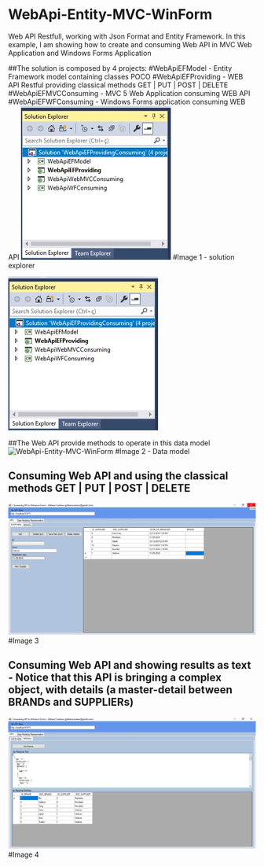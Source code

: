 # WebApi-Entity-MVC-WinForm
Web API Restfull, working with Json Format and Entity Framework. In this example, I am showing how to create and consuming Web API in MVC  Web Application and Windows Forms Application


##The solution is composed by 4 projects:
#WebApiEFModel        - Entity Framework model containing classes POCO
#WebApiEFProviding    - WEB API Restful providing classical methods GET | PUT | POST | DELETE
#WebApiEFMVCConsuming - MVC 5 Web Application consuming WEB API 
#WebApiEFWFConsuming  - Windows Forms application consuming WEB API 
<img src="https://github.com/gildasiocardoso/WebApi-Entity-MVC-WinForm/blob/master/solution-explorer.jpg" alt="WebApi-Entity-MVC-WinForm">
#Image 1 - solution explorer

<img src="https://github.com/gildasiocardoso/WebApi-Entity-MVC-WinForm/blob/master/solution-explorer.jpg" alt="WebApi-Entity-MVC-WinForm">


##The Web API provide methods to operate in this data model
<img src="https://github.com/gildasiocardoso/WebApi-Entity-MVC-WinForm/blob/master/EntityMasterDetail/datamodel.jpg" alt="WebApi-Entity-MVC-WinForm">
#Image 2 - Data model

## Consuming Web API and using the classical methods GET | PUT | POST | DELETE
<img src="https://github.com/gildasiocardoso/WebApi-Entity-MVC-WinForm/blob/master/consuming-windows-forms.jpg" alt="WebApi-Entity-MVC-WinForm">
#Image 3


## Consuming Web API and showing results as text - Notice that this API is bringing a complex object, with details (a master-detail between BRANDs and SUPPLIERs)
<img src="https://github.com/gildasiocardoso/WebApi-Entity-MVC-WinForm/blob/master/consuming-windows-forms-text.jpg" alt="WebApi-Entity-MVC-WinForm">
#Image 4

